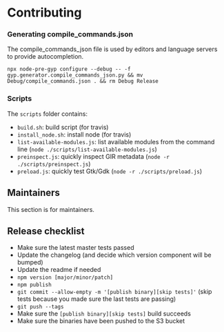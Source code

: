 
# Contributing

### Generating compile_commands.json

The compile_commands_json file is used by editors and language servers to provide autocompletion.

```
npx node-pre-gyp configure --debug -- -f gyp.generator.compile_commands_json.py && mv Debug/compile_commands.json . && rm Debug Release 
```

### Scripts

The `scripts` folder contains:

 - `build.sh`: build script (for travis)
 - `install_node.sh`: install node (for travis)
 - `list-available-modules.js`: list available modules from the command line (`node ./scripts/list-available-modules.js`)
 - `preinspect.js`: quickly inspect GIR metadata (`node -r ./scripts/preinspect.js`)
 - `preload.js`: quickly test Gtk/Gdk (`node -r ./scripts/preload.js`)

## Maintainers

This section is for maintainers.

## Release checklist

- Make sure the latest master tests passed
- Update the changelog (and decide which version component will be bumped)
- Update the readme if needed
- `npm version [major/minor/patch]`
- `npm publish`
- `git commit --allow-empty -m '[publish binary][skip tests]'` (skip tests
  because you made sure the last tests are passing)
- `git push --tags`
- Make sure the `[publish binary][skip tests]` build succeeds
- Make sure the binaries have been pushed to the S3 bucket
